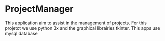 ProjectManager
==============

This application aim  to assist in the management of projects. For this projetct we use python 3x and
the graphical librairies tkinter. This apps use mysql database
